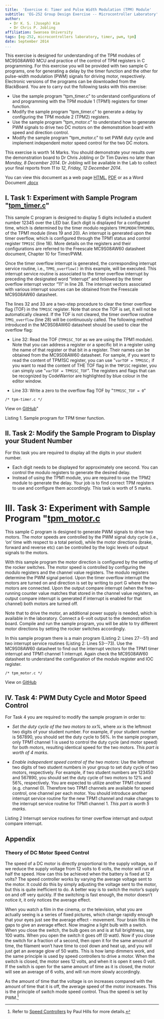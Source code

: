 ```yaml
---
title:  'Exercise 4: Timer and Pulse Width Modulation (TPM) Module'
subtitle: 'EG-252 Group Design Exercise -- Microcontroller Laboratory'
author:
  - Dr K. S. (Joseph) Kim
  - Dr Chris P. Jobling
affiliation: Swansea University
tags: [eg-252, microcontrollers laboratory, timer, pwm, tpm]
date: September 2014
...
```


This exercise is designed for understanding of the TPM modules of MC9S08AW60 MCU
and practice of the control of TPM registers in C programming. For this exercise
you will be provided with two sample C programs, one for generating a delay by
the timer function and the other for pulse-width modulation (PWM) signals for
driving motor, respectively. Electronic versions of the programs can be
downloaded from the BlackBoard. You are to carry out the following tasks with
this exercise:

- Use the sample program "tpm_timer.c" to understand configurations of and
programming with the TPM module 1 (TPM1) registers for timer function. 
- Modify the sample program "tpm_timer.c" to generate a delay by configuring the
TPM module 2 (TPM2) registers. 
- Use the sample program "tpm_motor.c" to understand how to generate PWM signals 
to drive two DC motors on the demonstration board with speed and direction control. 
- Modify the sample program "tpm_motor.c" to set PWM duty cycle and implement independent motor
speed control for the two DC motors.

This exercise is worth 14 Marks. You should demonstrate your results over the
demonstration board to Dr Chris Jobling or Dr Tim Davies no later than
_Monday, 8 December 2014_. Dr Jobling will be available in the Lab to collect
your final reports from _11 to 12, Friday, 12 December 2014_.

You can view this document as a web page [HTML](exercise4.html), [PDF](exercise4.pdf) or as a Word Document [.docx](exercise4.docx)

## I. Task 1: Experiment with Sample Program "[tpm_timer.c](https://github.com/cpjobling/EG-252-Resources/tree/master/Microcontroller-Interfacing/Exercises/Exercise4/tpm_timer.c)"

This sample C program is designed to display 5 digits included a student
number 12345 over the LED bar. Each digit is displayed for a configured time,
which is determined by the timer modulo registers `TPM1MODH`:`TPM1MODL` of the
TPM1 module (lines 19 and 20). An interrupt is generated upon the timer
overflow, which is configured through the TPM1 status and control register
`TPM1SC` (line 18). More details on the registers and their configurations are
referred to the Freescale MC9S08AW60 datasheet document, Chapter 10 for
Timer/PWM.

Once the timer overflow interrupt is generated, the corresponding interrupt
service routine, i.e., `TPM1_overflow()` in this example, will be executed.
This interrupt service routine is associated to the timer overflow interrupt
by preceding the designated word “interrupt” and followed by the timer
overflow interrupt vector “11” in line 28. The interrupt vectors associated
with various interrupt sources can be obtained from the Freescale MC9S08AW60
datasheet. 

The lines 32 and 33 are a two-step procedure to clear the timer
overflow flag (TOF) in the `TPM1SC` register. Note that once the TOF is set, it
will not be automatically cleared. If the TOF is not cleared, the timer
overflow routine `TPM1_overflow` (line 28) will be continuously called. The
following method introduced in the MC9S08AW60 datasheet should be used to
clear the overflow flag: 

- Line 32: Read the TOF (`TPM1SC_TOF` as we are using the
TPM1 module). Note that you can address a register or a specific bit in a
register using the name of that register or that bit in a register. Their
names can be obtained from the MC9S08AW60 datasheet. For sample, if you want
to read the content of TPM1SC register, you can use "`varTOF = TPM1SC;` if you
want to read the content of THE TOF flag in the `TMP1SC` register, you can simply
use "`varTOF = TPM1SC_TOF`". The registers and flags that can be recognized by
CodeWarrior are highlighted by blue colour in the editor window. 

- Line 33: Write a zero to the overflow flag TOF by "`TPM1SC_TOF = 0`"

~~~~{include="tpm_timer.c" #tpm_timer_c .c .numberLines}
/* tpm-timer.c */
~~~~~~~~~~
View on [GitHub](https://github.com/cpjobling/EG-252-Resources/blob/master/Microcontroller-Interfacing/Exercises/Exercise4/tpm_timer.c)" 

Listing 1. Sample program for TPM timer function.


## II. Task 2: Modify the Sample Program to Display your Student Number 

For this task you are required to display all the digits in
your student number. 

- Each digit needs to be displayed for approximately one
second. You can control the modulo registers to generate the desired delay. 
- Instead of using the TPM1 module, you are required to use the TPM2 module to
generate the delay. Your job is to find correct TPM registers to use and
configure them accordingly. This task is worth of 5 marks. 

# III. Task 3: Experiment with Sample Program "[tpm_motor.c](https://github.com/cpjobling/EG-252-Resources/tree/master/Microcontroller-Interfacing/Exercises/Exercise4/tpm_motor.c) 

This sample C program is designed to generate PWM signals to drive two motors.
The motor speeds are controlled by the PWM signal duty cycle (i.e., ‘on’ time
with respect to a total period), while the motor directions (brake, forward
and reverse etc) can be controlled by the logic levels of output signals to
the motors.

With
this sample program the motor direction is configured by the setting of the
rocker switches. The motor speed is controlled by configuring the modulo
registers and the channel value registers. The modulo registers determine the
PWM signal period. Upon the timer overflow interrupt the motors are turned on
and direction is set by writing to port G where the two motors are connected.
Upon the output compare interrupt (when the free-running counter value matches
that stored in the channel value registers, an output compare interrupt is
generated if interrupt is enabled for that channel) both motors are turned
off. 

Note that to drive the motor, an additional power supply is needed, which
is available in the laboratory. Connect a 6-volt output to the demonstration
board. Compile and run the sample program, you will be able to try different
motor directions by setting the rocker switches accordingly. 

In this sample program there is a main program (Listing 2: Lines 27--51) and
two interrupt service routines (Listing 2: Lines 53--73). Use the MC9S08AW60
datasheet to find out the interrupt vectors for the TPM1 timer interrupt and
TPM1 channel 1 interrupt. Again check the MC9S08AW60 datasheet to understand
the configuration of the modulo register and IOC register.

~~~~{include="tpm_motor.c" #tpm_motor_c .c .numberLines}
/* tpm_motor.c */
~~~~~~~~~~

View on [GitHub](https://github.com/cpjobling/EG-252-Resources/blob/master/Microcontroller-Interfacing/Exercises/Exercise4/tpm_motor.c) 

## IV. Task 4: PWM Duty Cycle and Motor Speed Control

For Task 4 you are required to modify the sample program in order to: 

- *Set the duty cycle of the two motors to xx%*, where _xx_ is the leftmost
two digits of your student number. For example, if your student number is
567890, you should set the duty cycle to 56%. In the sample program, only TPM1
channel 1 is used to control the duty cycle (and motor speed) for both motors,
resulting identical speed for the two motors. *This part is worth of 4 marks*.

- *Enable independent speed control of the two motors*: Use the leftmost two
digits of two student numbers in your group to set duty cycle of two motors,
respectively. For example, if two student numbers are 123450 and 567890, you
should set the duty cycle of two motors to 12% and 56%, respectively. You are
expected to utilize another TPM1 channel (e.g. channel 0). Therefore two TPM1
channels are available for speed control, one channel per each motor. You
should introduce another interrupt service routine for the new TPM1 channel
and make changes to the interrupt service routine for TPM1 channel 1. _This
part is worth 5 marks_.

Listing 2 Interrupt service routines for timer overflow interrupt and
output compare interrupt. 

## Appendix 
### Theory of DC Motor Speed Control 

The
speed of a DC motor is directly proportional to the supply voltage, so if we
reduce the supply voltage from 12 volts to 6 volts, the motor will run at half
the speed. How can this be achieved when the battery is fixed at 12 volts? The
speed controller works by varying the average voltage sent to the motor. It
could do this by simply adjusting the voltage sent to the motor, but this is
quite inefficient to do. A better way is to switch the motor’s supply on and
off very quickly. If the switching is fast enough, the motor doesn’t notice
it, it only notices the average effect. 

When you watch a film in the cinema, or the
television, what you are actually seeing is a series of fixed pictures, which
change rapidly enough that your eyes just see the average effect - movement.
Your brain fills in the gaps to give an average effect. Now imagine a light
bulb with a switch. When you close the switch, the bulb goes on and is at full
brightness, say 100 watts. When you open the switch it goes off (0 watt). Now
if you close the switch for a fraction of a second, then open it for the same
amount of time, the filament won’t have time to cool down and heat up, and you
will just get an average glow of 50 watts. This is how lamp dimmers work, and
the same principle is used by speed controllers to drive a motor. When the
switch is closed, the motor sees 12 volts, and when it is open it sees 0 volt.
If the switch is open for the same amount of time as it is closed, the motor
will see an average of 6 volts, and will run more slowly accordingly. 

As the amount of time that the voltage is on increases compared with the
amount of time that it is off, the average speed of the motor increases. This
is the principle of switch mode speed control. Thus the speed is set by
PWM.[^1]

[^1]: Refer to [Speed Controllers](http://homepages.which.net/̃paul.hills/SpeedControl/SpeedControllersBody.html) by Paul Hills for more details.
